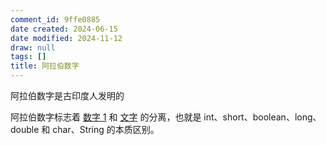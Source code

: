 ```yaml
---
comment_id: 9ffe0885
date created: 2024-06-15
date modified: 2024-11-12
draw: null
tags: []
title: 阿拉伯数字
---
```

阿拉伯数字是古印度人发明的

<!-- more -->

阿拉伯数字标志着 [数字 1](数字%201.md) 和 [文字](2%20第二大脑/1%20宇宙概念树/人文社会科学/文明/文字.md) 的分离，也就是 int、short、boolean、long、double 和 char、String 的本质区别。
